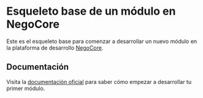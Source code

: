 # Esqueleto base de un módulo en NegoCore

Este es el esqueleto base para comenzar a desarrollar un nuevo módulo en la plataforma de desarrollo [NegoCore](/NegoCore/negocore).

## Documentación

Visita la [documentación oficial](http://dev.negocad.mx/docs/negocore/modules) para saber cómo empezar a desarrollar tu primer módulo.